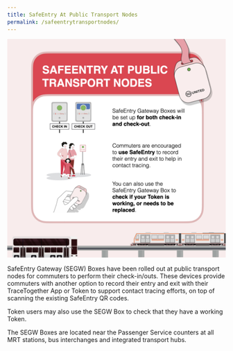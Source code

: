 ```yaml
---
title: SafeEntry At Public Transport Nodes
permalink: /safeentrytransportnodes/
---
```

![SafeEntry at public transport notes](/images/covid-19/safeentry-transport-nodes.jpeg)

SafeEntry Gateway (SEGW) Boxes have been rolled out at public transport nodes for commuters to perform their check-in/outs. These devices provide commuters with another option to record their entry and exit with their TraceTogether App or Token to support contact tracing efforts, on top of scanning the existing SafeEntry QR codes. 

Token users may also use the SEGW Box to check that they have a working Token. 

The SEGW Boxes are located near the Passenger Service counters at all MRT stations, bus interchanges and integrated transport hubs.
